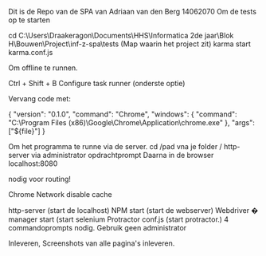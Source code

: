 Dit is de Repo van de SPA van Adriaan van den Berg 14062070
Om de tests op te starten

cd C:\Users\Draakeragon\Documents\HHS\Informatica 2de jaar\Blok H\Bouwen\Project\inf-z-spa\tests
(Map waarin het project zit)
karma start karma.conf.js


Om offline te runnen.

Ctrl + Shift + B
Configure task runner (onderste optie)

Vervang code met: 

{
    "version": "0.1.0",
    "command": "Chrome",
    "windows": {
        "command": "C:\\Program Files (x86)\\Google\\Chrome\\Application\\chrome.exe"
    },
    "args": ["${file}"]
}

Om het programma te runne via de server.
cd /pad vna je folder / http-server  via administrator opdrachtprompt
Daarna in de browser localhost:8080

nodig voor routing!

Chrome Network disable cache

http-server (start de localhost)
NPM start (start de webserver)
Webdriver � manager start (start selenium
Protractor conf.js (start protractor.)
4 commandoprompts nodig. 
Gebruik geen administrator

Inleveren, Screenshots van alle pagina's inleveren.

